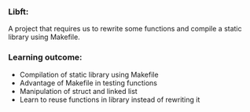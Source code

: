 ### Libft:
A project that requires us to rewrite some functions and compile a static library using Makefile.

### Learning outcome:
- Compilation of static library using Makefile
- Advantage of Makefile in testing functions
- Manipulation of struct and linked list
- Learn to reuse functions in library instead of rewriting it
